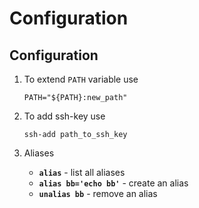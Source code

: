 # Configuration

## Configuration

1. To extend `PATH` variable use

    ```shell
    PATH="${PATH}:new_path"
    ```

1. To add ssh-key use

    ```shell
    ssh-add path_to_ssh_key
    ```

1. Aliases
    * **`alias`** - list all aliases
    * **`alias bb='echo bb'`** - create an alias
    * **`unalias bb`** - remove an alias
